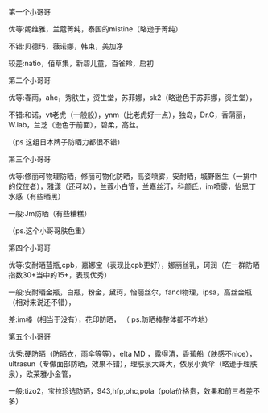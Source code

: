 第一个小哥哥 

优等:妮维雅，兰蔻菁纯，泰国的mistine（略逊于菁纯） 

不错:贝德玛，薇诺娜，韩束，美加净 

较差:natio，佰草集，新碧儿童，百雀羚，启初 

第二个小哥哥 

优等:春雨，ahc，秀肤生，资生堂，苏菲娜，sk2（略逊色于苏菲娜，资生堂）， 

不错:和诺，vt老虎（一般般），ynm（比老虎好一点），独岛，Dr.G，香蒲丽，W.lab，兰芝（逊色于前面），碧柔，高丝。 

（ps 这组日本牌子防晒力都很不错） 

第三个小哥哥 

优等:修丽可物理防晒，修丽可物化防晒，高姿喷雾，安耐晒，城野医生（一排中的佼佼者），雅漾（还可以），兰蔻小白管，兰嘉丝汀，科颜氏，im喷雾，怡思丁水感（有些晒黑） 

一般:Jm防晒（有些糟糕） 

（ps.这个小哥哥肤色重） 

第四个小哥哥 

优等:安耐晒蓝瓶,cpb，嘉娜宝（表现比cpb更好），娜丽丝乳，珂润（在一群防晒指数30+当中的15+，表现优秀） 

一般:安耐晒金瓶，白瓶，粉金，黛珂，怡丽丝尔，fancl物理，ipsa，高丝金瓶（相对来说还不错）， 

差:im棒（相当于没有），花印防晒， （ ps.防晒棒整体都不咋地）  

第五个小哥哥 

优秀:硬防晒（防晒衣，雨伞等等），elta MD ，露得清，香蕉船（肤感不nice），ultrasun（专做面部防晒，效果不错），理肤泉大哥大，依泉小黄伞（略逊于理肤泉），欧莱雅小金管， 

一般:tizo2，宝拉珍选防晒，943,hfp,ohc,pola（pola价格贵，效果和前三者差不多） 